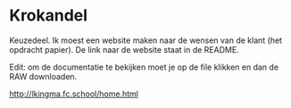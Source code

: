 # Krokandel
Keuzedeel. Ik moest een website maken naar de wensen van de klant (het opdracht papier). De link naar de website staat in de README.

Edit: om de documentatie te bekijken moet je op de file klikken en dan de RAW downloaden. 

http://lkingma.fc.school/home.html
